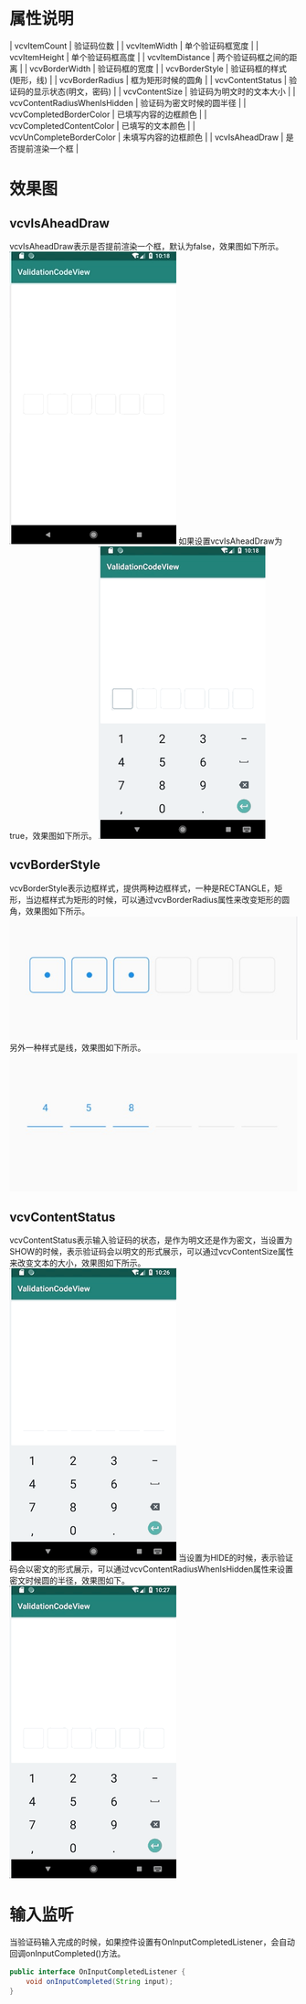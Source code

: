 # 属性说明
| vcvItemCount | 验证码位数 |
| vcvItemWidth | 单个验证码框宽度 |
| vcvItemHeight | 单个验证码框高度 |
| vcvItemDistance | 两个验证码框之间的距离 |
| vcvBorderWidth | 验证码框的宽度 |
| vcvBorderStyle | 验证码框的样式(矩形，线) |
| vcvBorderRadius | 框为矩形时候的圆角 |
| vcvContentStatus  | 验证码的显示状态(明文，密码) |
| vcvContentSize | 验证码为明文时的文本大小 |
| vcvContentRadiusWhenIsHidden | 验证码为密文时候的圆半径 |
| vcvCompletedBorderColor | 已填写内容的边框颜色 |
| vcvCompletedContentColor | 已填写的文本颜色 |
| vcvUnCompleteBorderColor | 未填写内容的边框颜色 |
| vcvIsAheadDraw | 是否提前渲染一个框 |
# 效果图
## vcvIsAheadDraw
vcvIsAheadDraw表示是否提前渲染一个框，默认为false，效果图如下所示。
![isAheadDrawFalse](/images/isAheadDrawFalse.gif)
如果设置vcvIsAheadDraw为true，效果图如下所示。
![isAheadDrawTrue](/images/isAheadDrawTrue.gif)
## vcvBorderStyle
vcvBorderStyle表示边框样式，提供两种边框样式，一种是RECTANGLE，矩形，当边框样式为矩形的时候，可以通过vcvBorderRadius属性来改变矩形的圆角，效果图如下所示。
![borderStyleRectangle](/images/borderStyleRectangle.png)
另外一种样式是线，效果图如下所示。
![borderStyleLine](/images/borderStyleLine.png)
## vcvContentStatus
vcvContentStatus表示输入验证码的状态，是作为明文还是作为密文，当设置为SHOW的时候，表示验证码会以明文的形式展示，可以通过vcvContentSize属性来改变文本的大小，效果图如下所示。
![contentStatusShow](/images/contentStatusShow.gif)
当设置为HIDE的时候，表示验证码会以密文的形式展示，可以通过vcvContentRadiusWhenIsHidden属性来设置密文时候圆的半径，效果图如下。
![contentStatusHide](/images/contentStatusHide.gif)
# 输入监听
当验证码输入完成的时候，如果控件设置有OnInputCompletedListener，会自动回调onInputCompleted()方法。
```Java
public interface OnInputCompletedListener {
    void onInputCompleted(String input);
}
```


